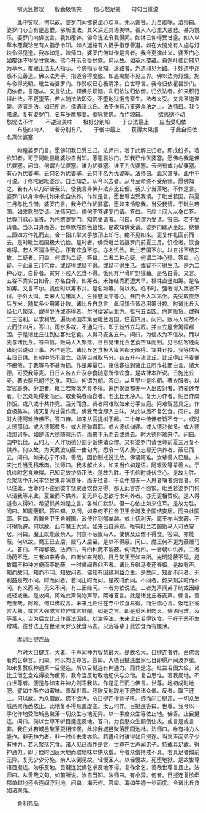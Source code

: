 <!-- { "loadSidebar": true } -->
　　嗔灭急赞叹　　殷勤极惊笑
　　信心愁足美　　句句当重说

　　此中赞叹。何以故。婆罗门闻佛说法心欢喜。无以谢答。为自歌咏。法师曰。婆罗门心当有是思惟。佛所说法。其义深远其语美味。善入人心生大慈悲。甚为悦乐。婆罗门向佛说言。我如覆钵。佛今说法令我得闻。如钵已仰得受甘露。如人以草木覆藏珍宝有人指示令知。如人迷路有人捉手指示善道。如在大闇处有人施与灯烛令得见道。我亦如是。法师曰。婆罗门何以作是言者。我今更演此义。婆罗门心如覆钵不得受甘露味。佛今开示令受甘露。何以故。如草木覆藏。自迦叶佛后邪见为草木。覆藏正法无人指示。今佛指示令知。迷路者。外道邪见为路。于妙道中迷惑不见善道。佛以法为手。指道令得度脱。如愚痴闇不见三界。佛以法为灯烛。施与令得光明。毗兰若婆罗门。作赞叹已心极清净。白世尊言。我今归依瞿昙沙门。归依者。言随从。又言依止。知佛杀烦恼。次归依法归依僧。归依法者。如来积行得此法。不更堕落。若人随法法即受。不堕地狱饿鬼畜生。法者义受。又言圣道涅槃。道者是法。如经所说。佛语诸比丘。法不作有八支道众法之上。法师曰。我今略说。复有婆罗门。名车多摩那婆。歌咏赞佛。而作颂曰。
　　欲离欲不动　　愁忧法不作
　　不逆流美味　　极好分别知
　　于众法最上　　应当受归依
　　布施四向人　　若分别有八
　　于僧中最上　　获得大果报
　　于此自归依　　名真优婆塞

　　如是婆罗门言。愿佛知我已受三归。法师曰。若于此解三归者。即成纷多。若欲知者。可于阿毗昙毗婆沙自当知。愿瞿昙沙门。知我已作优婆塞。愿佛名我是佛优婆塞。问曰。何谓为优婆塞。谁为优婆塞。谁不为优婆塞。云何有戒为优婆塞。有心为优婆塞。云何名为优婆塞。云何不名为优婆塞。法师曰。此义甚多。此中不可说。于修陀尼毗婆沙。自当知之。从今以去者。从今至命终不受余师。愿佛知之。若有人以刀斫断我头。使我言非佛非法非比丘僧。我头宁当落地。不作是言。婆罗门以身命奉托如来欲自供养。作如是言。愿世尊当受我请。于毗兰若国。前夏三月与比丘僧。婆罗门言。我今已作优婆塞。愿如来怜愍我。当受我请。于毗兰若国。如来默然受请。法师问曰。佛何不答婆罗门请。答曰。已应世间人以身口答。世尊用忍心而答。为怜愍婆罗门。知佛受请者。问曰。何谓为受请。答曰。若不受请者。当以口身而答。世尊默然颜色怡悦。是故知佛受请。婆罗门即从坐起。绕佛三匝四方作礼而去。合十指爪掌叉手放顶上却行。绝不见如来。更复作礼回前而去。是时毗兰若国极大饥俭。是时者。佛受毗兰若婆罗门前夏三月。饥俭者。饮食难得。若人不清净至心。正有饮食不与。亦名饥俭。毗兰若国不尔。以五谷不结实故。二疑者。问曰。何谓为二疑。答曰。二者二种心疑。何谓二种心疑。答曰。心疑。于此夏三月乞食。或疑得或疑不得。或疑可得生活。或疑不可得生活。是为二种心疑。白骨者。贫穷下贱人乞食不得。饿死弃尸骨旷野狼藉。是名白骨。又言。五谷不秀实白如骨。亦名白骨。如筹者。禾始结秀而遭大旱。根株直竖如筹。是名如筹。又言不尔。饥俭时以筹市井。是名如筹。何以故。临市时。强者得入羸者不得。于外大叫。粜米人见诸羸人。生怜愍发平等心。开门令入次第坐。先受取直然后与米。随其多少用筹计数。诸比丘自念言。此间饥俭皆悉用筹计挍。时诸比丘入经七八聚落。或得少许或不得者。尔时估客从北方。驱马五百匹。向南贩货。或得二三倍利。以求利故。遍历诸国次第至毗兰若国。住夏四月。问曰。贩马人何故不去而住四月。答曰。雨水多故。不通马行。即于城外立马厩。并自立屋舍篱障都围。于是诸比丘往到估客处乞食。人得马麦各五升。问曰。为信故为不信故。而以麦与诸比丘。答曰信。贩马人入聚落。日日见诸比丘乞食空钵而归。见已估客还向诸同侣说如上事。各作是念。诸比丘乞食极大疲苦都无所得。宜共计挍。我等估客若日日供。其朝中恐不周立。我等当减取马分。各五升与诸比丘。比丘得此马麦便不疲倦。于我等马不甚为损。作是筹量已。诸估客往到诸比丘所作礼而白言。诸大德。可受我等麦。日日人各五升及杂食随意所作饮食。是故律本所说。日施比丘麦。著衣服已朝行乞食。问曰。何谓为朝。答曰。从旦至中是名朝。著衣服者。以袈裟裹身。分卫者。毗兰若聚落乞食不得。遍历聚落都无一人出应对者。持麦还寺者。行乞处处得麦而还。取麦捣舂而食者。老比丘无净人。复无为作者。躬自作糜作饭。或八或十共作竟。当分而食。贤者阿难取如来分手自磨。阿难智慧具足。作食极美味。诸天复内甘露作竟。佛受而食即入三昧。从此以后不复乞食。问曰。是时大德阿难侍佛不。答曰侍。如来从菩提树下起。二十年中侍佛者皆不专一。或时大德那伽。或大德那耆多。或大德弥耆耶。或大德优伽婆。或大德沙伽多。或大德须那诃多。如是诸大德随意乐侍。而来不乐而去或悉去。时大德阿难来侍。问曰。国中饥俭。云何无一人作功德分割少饭供诸众僧。又有婆罗门请世尊前夏三月复不供养。何以故。为天魔波旬蔽一由旬内。悉令一切人民心志都无供养者。蔽已而去。问曰。如来心宁不知。善哉。因欲制戒说法故。佛语阿难。汝辈善人已胜。未来比丘当觅稻禾肉。法师曰。我未解此义。如来当作如是语。阿难汝等辈善人。于饥俭时乞食难得。已知足故护持正法。是故为胜。于饥俭时能伏贪心。是故为胜。余聚落中禾米丰饶甘果异味甚多。而无往者。于众中都无一人思者嗔者怨言者。何以住此。世尊何不往到彼丰饶聚落饮食易得。都无此言亦不怨恨。毗兰若婆罗门何以请我等来此。夏坐而不供养。复无异心思欲行求利养者。亦无更相赞叹。是人得道令人得知。希望供养如是之言。各缄口默然。但一心依止如来住耳。是故为胜。问曰。知魔蔽耶。答曰知。又问。如来何不往舍卫王舍城及余国结安居。而来此国耶。答曰。若置舍卫王舍城国。政使往到郁单越。或上忉利天。魔王亦当来蔽。不可得隐避。何以故。此年魔王大忿。如来已自遍观。唯有毗兰若国贩马人可依安居。问曰。魔王既能蔽余人。何意不蔽贩马人。使佛及众僧不得食。答曰。亦能蔽。何以故。魔王已去后。贩马人后至。是以不得蔽。问曰。魔王何不更为蔽贩马人。答曰。不得都蔽。法师曰。有四种魔不能蔽。何谓为四。一者朝中供养。二者汤药不乏。三者如来寿命。四者如来光明。日月梵王至如来所。光明隐蔽不现。是故魔王种种方便而不能蔽。一时佛闻舂臼声者。诸比丘得马麦还舂捣。是故有声。知而故问。知而不问。知故问者。佛知有因缘利益众生。是故问。知而不问者。无利益是故不问。时而问者。若问正时而问。是故时而问。不问者。如来知非时而不问。有义而问。无义不问。有二因缘问。一者为欲说法。二者为声闻弟子制戒因缘或轻或重。是故问。阿难此声何物声耶。阿难答言。此是诸比丘舂麦声。佛言。善哉善哉。阿难。何以佛叹言。未来比丘住在寺中饮食易得。而生憍心言。饭粗谷或言大熟。或言大强或言粒碎或言酢醎。如是之言。即是觅禾稻肉义。佛语阿难。汝等善人。当为后世比丘作善法因缘。以汝等法。未来比丘若得饮食。于好于恶不生增减。往昔法王在世诸大罗汉犹食马麦。况我等辈于此饮食而有嫌薄。

　　摩诃目揵连品

　　尔时大目揵连。大者。于声闻神力智慧最大。是故名大。目揵连者姓。白佛言者向世尊言。问曰。何以向世尊言。答曰。大德目揵连出家七日即得声闻波罗蜜。如来复赞叹神通第一目揵连。所以目揵连有神通力。而作是念。毗兰若国大俭。诸比丘僧乞食难得极为疲劳。我今当反地取地肥供与众僧。复自思惟。若我反地。不白世尊者。便是与如来并神力则乖我法。作是思已而白佛言。世尊。地初成时地肥。譬如生酥亦如蜜味。善哉世尊。我欲反地取地下肥供诸众僧。反者。取下还上。何以故。为众僧故。佛不欲许。令目揵连作师子吼。佛而问目揵连。一切众生城邑聚落悉依止。此地复不得悬置虚空。汝云何作。目揵连答曰。世尊。我今以一手化作地受取城邑聚落一切众生与地无异。以一手度众生等依止地。佛答。止目揵连。问曰。何以世尊不听目揵连反地。答曰。为哀愍众生颠倒住故。或言是或言非。我住处若城邑聚落更相惊怪。此非我城邑聚落田园池林。法师曰。唯有神力人能作。非无神力者。非一时俭未来亦俭。若遭俭时谁得如目揵连。当来声闻弟子少有神力。若入聚落乞食。诸人见已而作是言。世尊在世声闻弟子。持戒具足故。得神通力。即于俭时回反大地而取地味以供众僧。今者众僧持戒不具。若具足者如前无异。复无少少分施。余人以倒见故。轻慢圣人。以轻慢故。死堕地狱。是故世尊语目揵连。勿乐反地。目揵连就佛乞求反地不得。复作余乞。善哉世尊言且止。法师曰。从善哉文句。如前所说。汝自当知。法师曰。有小异。何者。目揵连复欲牵郁单越地还令连阎浮利地。问曰。海云何。答曰。海如牛迹一步而度。令诸比丘食如诸聚落。

　　舍利弗品

